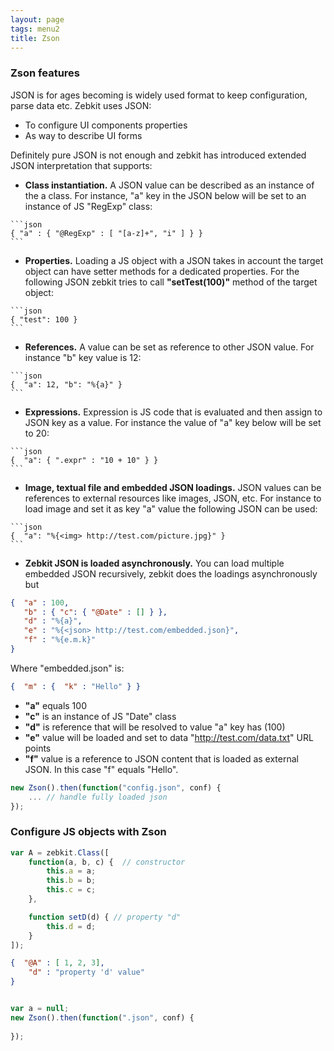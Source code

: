 ```yaml
---
layout: page
tags: menu2
title: Zson
---
```


### Zson features

JSON is for ages becoming is widely used format to keep configuration, parse data etc. Zebkit uses JSON:

   * To configure UI components properties
   * As way to describe UI forms

Definitely pure JSON is not enough and zebkit has introduced extended JSON interpretation that supports:
   
   * **Class instantiation.** A JSON value can be described as an instance of the a class. For instance, "a" key in the JSON below will be set to an instance of JS "RegExp" class:

    ```json
    { "a" : { "@RegExp" : [ "[a-z]+", "i" ] } }
    ```

   * **Properties.** Loading a JS object with a JSON takes in account the target object can have setter methods for a dedicated properties. For the following JSON zebkit tries to call __"setTest(100)"__ method of the target object: 
   
    ```json
    { "test": 100 }
    ```

   * **References.** A value can be set as reference to other JSON value. For instance "b" key value is 12:

    ```json
    {  "a": 12, "b": "%{a}" } 
    ```
   
   * **Expressions.** Expression is JS code that is evaluated and then assign to JSON key as a value. For instance the value of "a" key below will be set to 20:
   
    ```json
    {  "a": { ".expr" : "10 + 10" } }
    ```

   * **Image, textual file and embedded JSON loadings.**  JSON values can be references to external resources like images, JSON, etc. For instance to load image and set it as key "a" value the following JSON can be used:

    ```json
    {  "a": "%{<img> http://test.com/picture.jpg}" }
    ```

   * **Zebkit JSON is loaded asynchronously.** You can load multiple embedded JSON recursively, zebkit does the loadings asynchronously but  

```json 
{  "a" : 100,
   "b" : { "c": { "@Date" : [] } }, 
   "d" : "%{a}",
   "e" : "%{<json> http://test.com/embedded.json}",
   "f" : "%{e.m.k}"
}
```

Where "embedded.json" is:

```json 
{  "m" : {  "k" : "Hello" } }
```


   - __"a"__ equals 100
   - __"c"__ is an instance of JS "Date" class 
   - __"d"__ is reference that will be resolved to value "a" key has (100)
   - __"e"__ value will be loaded and set to data "http://test.com/data.txt" URL points
   - __"f"__ value is a reference to JSON content that is loaded as external JSON. In this case "f" equals "Hello".

```js
new Zson().then(function("config.json", conf) {
    ... // handle fully loaded json
});  
```


### Configure JS objects with Zson


```js
var A = zebkit.Class([
    function(a, b, c) {  // constructor
        this.a = a;
        this.b = b;
        this.c = c;
    },

    function setD(d) { // property "d" 
        this.d = d;
    }
]); 
```


```json 
{  "@A" : [ 1, 2, 3],
    "d" : "property 'd' value"
}
```


```js

var a = null;
new Zson().then(function(".json", conf) {
    
});  
```
